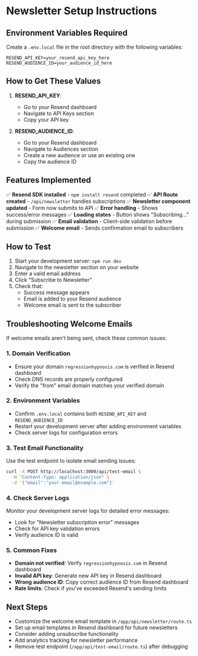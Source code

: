 # Newsletter Setup Instructions

## Environment Variables Required

Create a `.env.local` file in the root directory with the following variables:

```env
RESEND_API_KEY=your_resend_api_key_here
RESEND_AUDIENCE_ID=your_audience_id_here
```

## How to Get These Values

1. **RESEND_API_KEY**: 
   - Go to your Resend dashboard
   - Navigate to API Keys section
   - Copy your API key

2. **RESEND_AUDIENCE_ID**:
   - Go to your Resend dashboard
   - Navigate to Audiences section
   - Create a new audience or use an existing one
   - Copy the audience ID

## Features Implemented

✅ **Resend SDK installed** - `npm install resend` completed
✅ **API Route created** - `/api/newsletter` handles subscriptions
✅ **Newsletter component updated** - Form now submits to API
✅ **Error handling** - Shows success/error messages
✅ **Loading states** - Button shows "Subscribing..." during submission
✅ **Email validation** - Client-side validation before submission
✅ **Welcome email** - Sends confirmation email to subscribers

## How to Test

1. Start your development server: `npm run dev`
2. Navigate to the newsletter section on your website
3. Enter a valid email address
4. Click "Subscribe to Newsletter"
5. Check that:
   - Success message appears
   - Email is added to your Resend audience
   - Welcome email is sent to the subscriber

## Troubleshooting Welcome Emails

If welcome emails aren't being sent, check these common issues:

### 1. Domain Verification
- Ensure your domain `regressionhypnosis.com` is verified in Resend dashboard
- Check DNS records are properly configured
- Verify the "from" email domain matches your verified domain

### 2. Environment Variables
- Confirm `.env.local` contains both `RESEND_API_KEY` and `RESEND_AUDIENCE_ID`
- Restart your development server after adding environment variables
- Check server logs for configuration errors

### 3. Test Email Functionality
Use the test endpoint to isolate email sending issues:
```bash
curl -X POST http://localhost:3000/api/test-email \
  -H "Content-Type: application/json" \
  -d '{"email":"your-email@example.com"}'
```

### 4. Check Server Logs
Monitor your development server logs for detailed error messages:
- Look for "Newsletter subscription error" messages
- Check for API key validation errors
- Verify audience ID is valid

### 5. Common Fixes
- **Domain not verified**: Verify `regressionhypnosis.com` in Resend dashboard
- **Invalid API key**: Generate new API key in Resend dashboard
- **Wrong audience ID**: Copy correct audience ID from Resend dashboard
- **Rate limits**: Check if you've exceeded Resend's sending limits

## Next Steps

- Customize the welcome email template in `/app/api/newsletter/route.ts`
- Set up email templates in Resend dashboard for future newsletters
- Consider adding unsubscribe functionality
- Add analytics tracking for newsletter performance
- Remove test endpoint (`/app/api/test-email/route.ts`) after debugging 